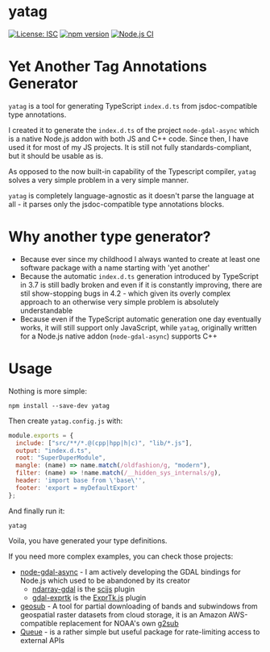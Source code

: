 # yatag


[![License: ISC](https://img.shields.io/github/license/mmomtchev/yatag)](https://github.com/mmomtchev/yatag/blob/master/LICENSE)
[![npm version](https://img.shields.io/npm/v/yatag)](https://www.npmjs.com/package/yatag)
[![Node.js CI](https://github.com/mmomtchev/yatag/workflows/Node.js%20CI/badge.svg)](https://github.com/mmomtchev/yatag/actions?query=workflow%3A%22Node.js+CI%22)
# Yet Another Tag Annotations Generator

`yatag` is a tool for generating TypeScript `index.d.ts` from jsdoc-compatible type annotations.

I created it to generate the `index.d.ts` of the project `node-gdal-async` which is a native Node.js addon with both JS and C++ code. Since then, I have used it for most of my JS projects. It is still not fully standards-compliant, but it should be usable as is.

As opposed to the now built-in capability of the Typescript compiler, `yatag` solves a very simple problem in a very simple manner.

`yatag` is completely language-agnostic as it doesn't parse the language at all - it parses only the jsdoc-compatible type annotations blocks.

# Why another type generator?

- Because ever since my childhood I always wanted to create at least one software package with a name starting with 'yet another'
- Because the automatic `index.d.ts` generation introduced by TypeScript in 3.7 is still badly broken and even if it is constantly improving, there are stil show-stopping bugs in 4.2 - which given its overly complex approach to an otherwise very simple problem is absolutely understandable
- Because even if the TypeScript automatic generation one day eventually works, it will still support only JavaScript, while `yatag`, originally written for a Node.js native addon (`node-gdal-async`) supports C++

# Usage

Nothing is more simple:

```shell
npm install --save-dev yatag
```

Then create `yatag.config.js` with:

```js
module.exports = {
  include: ["src/**/*.@(cpp|hpp|h|c)", "lib/*.js"],
  output: "index.d.ts",
  root: "SuperDuperModule",
  mangle: (name) => name.match(/oldfashion/g, "modern"),
  filter: (name) => !name.match(/__hidden_sys_internals/g),
  header: 'import base from \'base\'',
  footer: 'export = myDefaultExport'
};
```

And finally run it:

```shell
yatag
```

Voila, you have generated your type definitions.

If you need more complex examples, you can check those projects:

* [node-gdal-async](https://github.com/mmomtchev/node-gdal-async) - I am actively developing the GDAL bindings for Node.js which used to be abandoned by its creator
  - [ndarray-gdal](https://github.com/mmomtchev/ndarray-gdal) is the [scijs](https://github.com/scijs/ndarray) plugin
  - [gdal-exprtk](https://github.com/mmomtchev/gdal-exprtk) is the [ExprTk.js](https://github.com/mmomtchev/exprtk.js) plugin
* [geosub](https://github.com/mmomtchev/geosub) - A tool for partial downloading of bands and subwindows from geospatial raster datasets from cloud storage, it is an Amazon AWS-compatible replacement for NOAA's own [g2sub](https://nomads.ncep.noaa.gov/cgi-bin/filter_gfs_0p25.pl)
* [Queue](https://github.com/mmomtchev/Queue) - is a rather simple but useful package for rate-limiting access to external APIs
